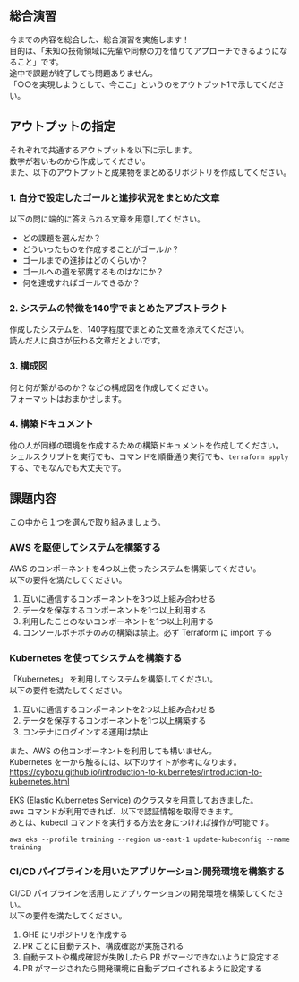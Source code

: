 ## 総合演習

今までの内容を総合した、総合演習を実施します！  
目的は、「未知の技術領域に先輩や同僚の力を借りてアプローチできるようになること」です。  
途中で課題が終了しても問題ありません。  
「○○を実現しようとして、今ここ」というのをアウトプット1で示してください。  

## アウトプットの指定

それぞれで共通するアウトプットを以下に示します。  
数字が若いものから作成してください。  
また、以下のアウトプットと成果物をまとめるリポジトリを作成してください。

### 1. 自分で設定したゴールと進捗状況をまとめた文章

以下の問に端的に答えられる文章を用意してください。  

- どの課題を選んだか？
- どういったものを作成することがゴールか？
- ゴールまでの進捗はどのくらいか？
- ゴールへの道を邪魔するものはなにか？
- 何を達成すればゴールできるか？

### 2. システムの特徴を140字でまとめたアブストラクト

作成したシステムを、140字程度でまとめた文章を添えてください。  
読んだ人に良さが伝わる文章だとよいです。   

### 3. 構成図

何と何が繋がるのか？などの構成図を作成してください。  
フォーマットはおまかせします。  

### 4. 構築ドキュメント

他の人が同様の環境を作成するための構築ドキュメントを作成してください。  
シェルスクリプトを実行でも、コマンドを順番通り実行でも、`terraform apply` する、でもなんでも大丈夫です。  

## 課題内容

この中から１つを選んで取り組みましょう。

### AWS を駆使してシステムを構築する

AWS のコンポーネントを4つ以上使ったシステムを構築してください。  
以下の要件を満たしてください。  

1. 互いに通信するコンポーネントを3つ以上組み合わせる
2. データを保存するコンポーネントを1つ以上利用する
3. 利用したことのないコンポーネントを1つ以上利用する
4. コンソールポチポチのみの構築は禁止。必ず Terraform に import する

### Kubernetes を使ってシステムを構築する

「Kubernetes」 を利用してシステムを構築してください。  
以下の要件を満たしてください。  

1. 互いに通信するコンポーネントを2つ以上組み合わせる
2. データを保存するコンポーネントを1つ以上構築する
3. コンテナにログインする運用は禁止

また、AWS の他コンポーネントを利用しても構いません。  
Kubernetes を一から触るには、以下のサイトが参考になります。  
https://cybozu.github.io/introduction-to-kubernetes/introduction-to-kubernetes.html

EKS (Elastic Kubernetes Service) のクラスタを用意しておきました。  
aws コマンドが利用できれば、以下で認証情報を取得できます。  
あとは、kubectl コマンドを実行する方法を身につければ操作が可能です。

```
aws eks --profile training --region us-east-1 update-kubeconfig --name training
```

### CI/CD パイプラインを用いたアプリケーション開発環境を構築する

CI/CD パイプラインを活用したアプリケーションの開発環境を構築してください。  
以下の要件を満たしてください。  

1. GHE にリポジトリを作成する
2. PR ごとに自動テスト、構成確認が実施される
3. 自動テストや構成確認が失敗したら PR がマージできないように設定する
4. PR がマージされたら開発環境に自動デプロイされるように設定する

